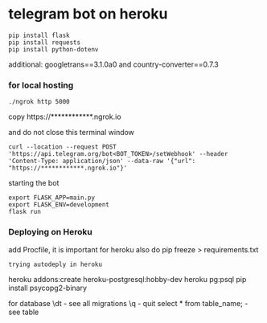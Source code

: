 # telegram bot on heroku

```
pip install flask
pip install requests
pip install python-dotenv
```
additional: googletrans==3.1.0a0 and country-converter==0.7.3 

### for local hosting
```
./ngrok http 5000
```
copy https://************.ngrok.io

and do not close this terminal window

```
curl --location --request POST 'https://api.telegram.org/bot<BOT_TOKEN>/setWebhook' --header 'Content-Type: application/json' --data-raw '{"url": "https://************.ngrok.io"}'
```

starting the bot
```
export FLASK_APP=main.py
export FLASK_ENV=development
flask run
```

### Deploying on Heroku
add Procfile, it is important for heroku
also do pip freeze > requirements.txt
```
trying autodeply in heroku
```
heroku addons:create heroku-postgresql:hobby-dev
heroku pg:psql
pip install psycopg2-binary

for database
\dt - see all migrations
\q - quit
select * from table_name; - see table


